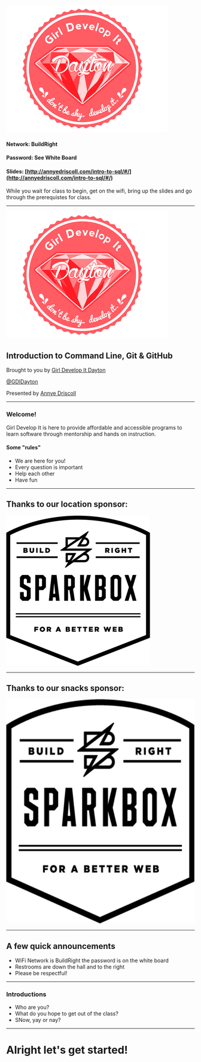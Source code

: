 ![Girl Develop It](images/gdi-dayton-logo.png) <!-- .element: class="no-border" -->

#### Network: BuildRight
#### Password: See White Board
#### Slides: [http://annyedriscoll.com/intro-to-sql/#/](http://annyedriscoll.com/intro-to-sql/#/)

While you wait for class to begin, get on the wifi, bring up the slides and go through the prerequistes for class.

---
![Girl Develop It](images/gdi-dayton-logo.png) <!-- .element: class="no-border" -->
## Introduction to Command Line, Git & GitHub</h3>
Brought to you by [Girl Develop It Dayton](www.gdidayton.com)

[@GDIDayton](http://www.twitter.com/gdidayton)

Presented by [Annye Driscoll](http://annyedriscoll.com/)



---
### Welcome!
Girl Develop It is here to provide affordable and accessible programs to learn software through mentorship and hands on instruction.
#### Some "rules"

* We are here for you!
* Every question is important
* Help each other
* Have fun

---
## Thanks to our location sponsor:

![Sparkbox](images/sparkbox.png)

---
## Thanks to our snacks sponsor:

<img src="images/sparkbox.png" height="600px">


---
## A few quick announcements
* WiFi Network is BuildRight the password is on the white board
* Restrooms are down the hall and to the right
* Please be respectful!
---					
### Introductions
* Who are you?
* What do you hope to get out of the class?
* SNow, yay or nay?
---

# Alright let's get started!
